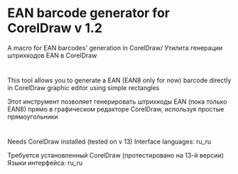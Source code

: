 # EAN barcode generator for CorelDraw v 1.2
A macro for EAN barcodes' generation in CorelDraw/ Утилита генерации штрихкодов EAN в CorelDraw
#

This tool allows you to generate a EAN (EAN8 only for now) barcode directly
in CorelDraw graphic editor using simple rectangles

Этот инструмент позволяет генерировать штрихкоды EAN (пока только EAN8)
прямо в графическом редакторе CorelDraw, используя простые прямоугольники

#

Needs CorelDraw installed (tested on v 13)
Interface languages: ru_ru


Требуется установленный CorelDraw (протестировано на 13-й версии)
Языки интерфейса: ru_ru
